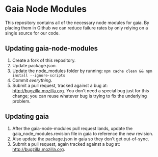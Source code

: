 # Gaia Node Modules

This repository contains all of the necessary node modules for gaia. By placing them in Github we can reduce failure rates by only relying on a single source for our code.

## Updating gaia-node-modules

1. Create a fork of this repository.
2. Update package.json.
3. Update the node_modules folder by running: ```npm cache clean && npm install --ignore-scripts```
4. Commit *everything*.
5. Submit a pull request, tracked against a bug at: http://bugzilla.mozilla.org.  You don't need a special bug just for this change; you can reuse whatever bug is trying to fix the underlying problem.

## Updating gaia

1. After the gaia-node-modules pull request lands, update the gaia_node_modules.revision file in gaia to reference the new revision.
2. Also update the package.json in gaia so they don't get out-of-sync.
3. Submit a pull request, again tracked against a bug at: http://bugzilla.mozilla.org.
